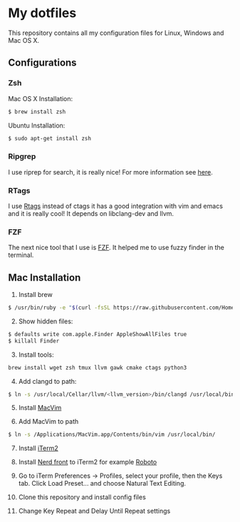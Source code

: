 # My dotfiles

This repository contains all my configuration files for Linux, Windows and Mac OS X.

## Configurations

### Zsh

Mac OS X Installation:
```sh
$ brew install zsh
```

Ubuntu Installation:
```sh
$ sudo apt-get install zsh
```

### Ripgrep

I use riprep for search, it is really nice! For more information see [here](https://github.com/BurntSushi/ripgrep).

### RTags

I use [Rtags](https://github.com/Andersbakken/rtags) instead of ctags it has a good integration with vim and emacs and it is really cool!
It depends on libclang-dev and llvm.

### FZF

The next nice tool that I use is [FZF](https://github.com/junegunn/fzf). It helped me to use fuzzy finder in the terminal.


## Mac Installation

 1. Install brew
 ```sh
 $ /usr/bin/ruby -e "$(curl -fsSL https://raw.githubusercontent.com/Homebrew/install/master/install)"

 ```
 2. Show hidden files:
 ```sh
 $ defaults write com.apple.Finder AppleShowAllFiles true
 $ killall Finder
 ```

 3. Install tools:
 ```sh
 brew install wget zsh tmux llvm gawk cmake ctags python3
 ```

 4. Add clangd to path:
 ```sh
 $ ln -s /usr/local/Cellar/llvm/<llvm_version>/bin/clangd /usr/local/bin
 ```

 5. Install [MacVim](https://macvim-dev.github.io/macvim/)

 6. Add MacVim to path
 ```sh
 $ ln -s /Applications/MacVim.app/Contents/bin/vim /usr/local/bin/
 ```

 7. Install [iTerm2](https://www.iterm2.com/)

 8. Install [Nerd front](https://github.com/ryanoasis/nerd-fonts) to iTerm2 for example [Roboto](https://github.com/ryanoasis/nerd-fonts/tree/master/patched-fonts/RobotoMono)

 9. Go to iTerm Preferences → Profiles, select your profile, then the Keys tab. Click Load Preset... and choose Natural Text Editing.

 10. Clone this repository and install config files

 11. Change Key Repeat and Delay Until Repeat settings

